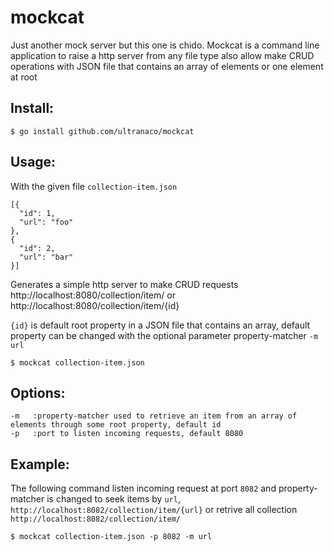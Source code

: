 # mockcat
Just another mock server but this one is chido. Mockcat is a command line application to raise a http server from any file type also allow make CRUD operations with JSON file that contains an array of elements or one element at root

## Install:

```
$ go install github.com/ultranaco/mockcat
```

## Usage:

With the given file `collection-item.json`

```
[{
  "id": 1,
  "url": "foo"
},
{
  "id": 2,
  "url": "bar"
}]
```

Generates a simple http server to make CRUD requests http://localhost:8080/collection/item/ or http://localhost:8080/collection/item/{id}

`{id}` is default root property in a JSON file that contains an array, default property can be changed with the optional parameter property-matcher `-m url`

```
$ mockcat collection-item.json
```

## Options:

```
-m   :property-matcher used to retrieve an item from an array of elements through some root property, default id
-p   :port to listen incoming requests, default 8080
```

## Example:

The following command listen incoming request at port `8082` and property-matcher is changed to seek items by `url`, `http://localhost:8082/collection/item/{url}` or retrive all collection `http://localhost:8082/collection/item/`

```
$ mockcat collection-item.json -p 8082 -m url
```

